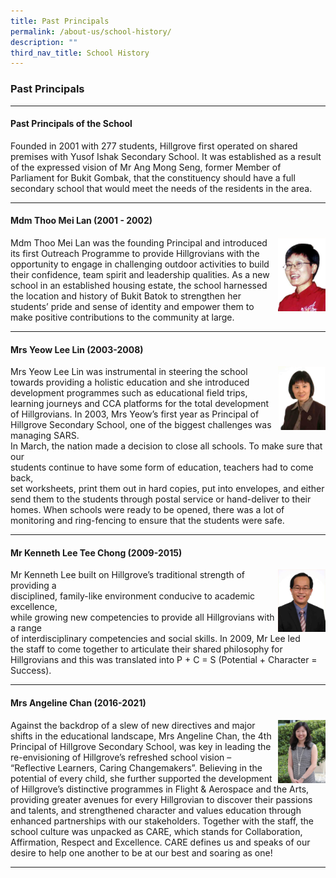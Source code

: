 ```yaml
---
title: Past Principals
permalink: /about-us/school-history/
description: ""
third_nav_title: School History
---
```

### **Past Principals**
---------------------------------------------------------------------

#### Past Principals of the School
Founded in 2001 with 277 students, Hillgrove first operated on shared premises with Yusof Ishak Secondary School. It was established as a result of the expressed vision of Mr Ang Mong Seng, former Member of Parliament for Bukit Gombak, that the constituency should have a full secondary school that would meet the needs of the residents in the area.

--------------------------------------------------------------------

#### Mdm Thoo Mei Lan (2001 - 2002)

<img src="/images/past%20principal%202001.png" 
     style="width:15%" align = right>
		 
Mdm Thoo Mei Lan was the founding Principal and introduced its first Outreach Programme to provide Hillgrovians with the opportunity to engage in challenging outdoor activities to build their confidence, team spirit and leadership qualities. As a new school in an established housing estate, the school harnessed the location and history of Bukit Batok to strengthen her students’ pride and sense of identity and empower them to make positive contributions to the community at large.

---------------------------------------------------------------------

#### Mrs Yeow Lee Lin (2003-2008)

<img src="/images/past%20principal%202003.png" 
     style="width:15%" align = right>

Mrs Yeow Lee Lin was instrumental in steering the school towards providing a holistic education and she introduced development programmes such as educational field trips, learning journeys and CCA platforms for the total development of Hillgrovians. In 2003, Mrs Yeow’s first year as Principal of Hillgrove Secondary School, one of the biggest challenges was managing SARS. <br>In March, the nation made a decision to close all schools. To make sure that our<br> students continue to have some form of education, teachers had to come back,<br> set worksheets, print them out in hard copies, put into envelopes, and either send them to the students through postal service or hand-deliver to their homes. When schools were ready to be opened, there was a lot of monitoring and ring-fencing to ensure that the students were safe.

---------------------------------------------------------------------

#### Mr Kenneth Lee Tee Chong (2009-2015)

<img src="/images/past%20principal%202009.png" 
     style="width:15%" align = right>

Mr Kenneth Lee built on Hillgrove’s traditional strength of providing a <br>disciplined, family-like environment conducive to academic excellence, <br>while growing new competencies to provide all Hillgrovians with a range<br> of interdisciplinary competencies and social skills. In 2009, Mr Lee led<br> the staff to come together to articulate their shared philosophy for<br> Hillgrovians and this was translated into P + C = S (Potential + Character = Success).

---------------------------------------------------------------------

#### Mrs Angeline Chan (2016-2021)

<img src="/images/past%20principal%202016.png" 
     style="width:15%" align = right>

Against the backdrop of a slew of new directives and major shifts in the educational landscape, Mrs Angeline Chan, the 4th Principal of Hillgrove Secondary School, was key in leading the re-envisioning of Hillgrove’s refreshed school vision – “Reflective Learners, Caring Changemakers”. Believing in the potential of every child, she further supported the development of Hillgrove’s distinctive programmes in Flight & Aerospace and the Arts, providing greater avenues for every Hillgrovian to discover their passions and talents, and strengthened character and values education through enhanced partnerships with our stakeholders. Together with the staff, the school culture was unpacked as CARE, which stands for Collaboration, Affirmation, Respect and Excellence. CARE defines us and speaks of our desire to help one another to be at our best and soaring as one!

---------------------------------------------------------------------
